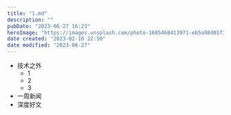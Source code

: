 ```yaml
---
title: "1.md"
description: ""
pubDate: "2023-06-27 16:23"
heroImage: "https://images.unsplash.com/photo-1685468413971-eb5a98d01f34?crop=entropy&cs=srgb&fm=jpg&ixid=M3wzNjM5Nzd8MHwxfHJhbmRvbXx8fHx8fHx8fDE2ODc4NDQ4OTl8&ixlib=rb-4.0.3&q=85&w=1200&h=400"
date created: "2023-02-10 22:50"
date modified: "2023-06-27"
---
```


- 技术之外
	- 1
	- 2
	- 3
- 一周新闻
- 深度好文
